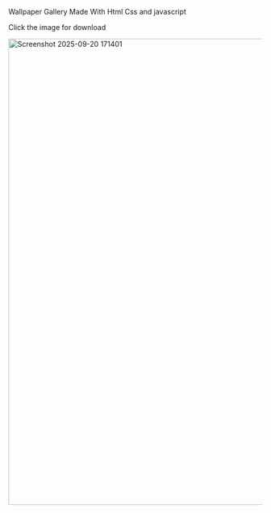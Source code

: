 
Wallpaper Gallery Made With Html Css and javascript

Click the image for download

<img width="1912" height="922" alt="Screenshot 2025-09-20 171401" src="https://github.com/user-attachments/assets/b87618fd-6141-4c9f-af2f-6aa1f17b0f7d">
